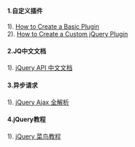 #### 1.自定义插件
1). [How to Create a Basic Plugin](https://learn.jquery.com/plugins/basic-plugin-creation/)  
2). [How to Create a Custom jQuery Plugin](https://www.ostraining.com/blog/coding/custom-jquery-plugin/)  
#### 2.JQ中文文档
1). [jQuery API 中文文档](http://www.css88.com/jqapi-1.9/)  
#### 3.异步请求
1). [jQuery Ajax 全解析](http://www.cnblogs.com/QLeelulu/archive/2008/04/21/1163021.html)  
#### 4.jQuery教程
1). [jQuery 菜鸟教程](http://www.runoob.com/jquery/jquery-dom-remove.html)  







